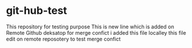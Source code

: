 # git-hub-test
This repository for testing purpose
This is new line which is added on Remote Github deksatop
for merge confict i added this file localley
this file edit on remote reposotery to test merge confict
